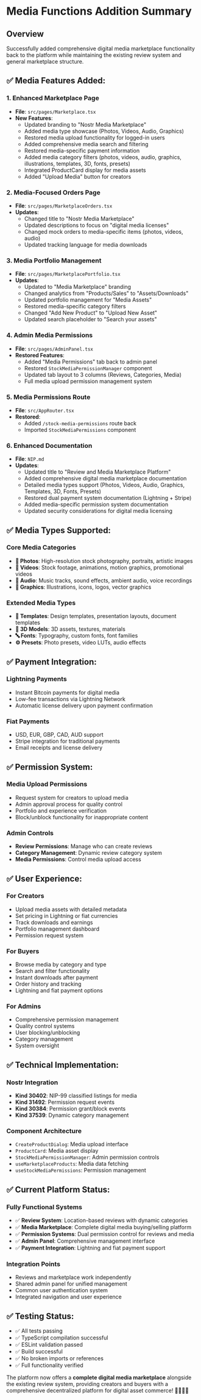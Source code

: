 # Media Functions Addition Summary

## Overview

Successfully added comprehensive digital media marketplace functionality back to the platform while maintaining the existing review system and general marketplace structure.

## ✅ **Media Features Added:**

### 1. **Enhanced Marketplace Page**
- **File**: `src/pages/Marketplace.tsx`
- **New Features**:
  - Updated branding to "Nostr Media Marketplace"
  - Added media type showcase (Photos, Videos, Audio, Graphics)
  - Restored media upload functionality for logged-in users
  - Added comprehensive media search and filtering
  - Restored media-specific payment information
  - Added media category filters (photos, videos, audio, graphics, illustrations, templates, 3D, fonts, presets)
  - Integrated ProductCard display for media assets
  - Added "Upload Media" button for creators

### 2. **Media-Focused Orders Page**
- **File**: `src/pages/MarketplaceOrders.tsx`
- **Updates**:
  - Changed title to "Nostr Media Marketplace"
  - Updated descriptions to focus on "digital media licenses"
  - Changed mock orders to media-specific items (photos, videos, audio)
  - Updated tracking language for media downloads

### 3. **Media Portfolio Management**
- **File**: `src/pages/MarketplacePortfolio.tsx`
- **Updates**:
  - Updated to "Media Marketplace" branding
  - Changed analytics from "Products/Sales" to "Assets/Downloads"
  - Updated portfolio management for "Media Assets"
  - Restored media-specific category filters
  - Changed "Add New Product" to "Upload New Asset"
  - Updated search placeholder to "Search your assets"

### 4. **Admin Media Permissions**
- **File**: `src/pages/AdminPanel.tsx`
- **Restored Features**:
  - Added "Media Permissions" tab back to admin panel
  - Restored `StockMediaPermissionManager` component
  - Updated tab layout to 3 columns (Reviews, Categories, Media)
  - Full media upload permission management system

### 5. **Media Permissions Route**
- **File**: `src/AppRouter.tsx`
- **Restored**:
  - Added `/stock-media-permissions` route back
  - Imported `StockMediaPermissions` component

### 6. **Enhanced Documentation**
- **File**: `NIP.md`
- **Updates**:
  - Updated title to "Review and Media Marketplace Platform"
  - Added comprehensive digital media marketplace documentation
  - Detailed media types support (Photos, Videos, Audio, Graphics, Templates, 3D, Fonts, Presets)
  - Restored dual payment system documentation (Lightning + Stripe)
  - Added media-specific permission system documentation
  - Updated security considerations for digital media licensing

## ✅ **Media Types Supported:**

### Core Media Categories
- **📸 Photos**: High-resolution stock photography, portraits, artistic images
- **🎥 Videos**: Stock footage, animations, motion graphics, promotional videos
- **🎵 Audio**: Music tracks, sound effects, ambient audio, voice recordings
- **🎨 Graphics**: Illustrations, icons, logos, vector graphics

### Extended Media Types
- **📄 Templates**: Design templates, presentation layouts, document templates
- **🧊 3D Models**: 3D assets, textures, materials
- **🔤 Fonts**: Typography, custom fonts, font families
- **⚙️ Presets**: Photo presets, video LUTs, audio effects

## ✅ **Payment Integration:**

### Lightning Payments
- Instant Bitcoin payments for digital media
- Low-fee transactions via Lightning Network
- Automatic license delivery upon payment confirmation

### Fiat Payments
- USD, EUR, GBP, CAD, AUD support
- Stripe integration for traditional payments
- Email receipts and license delivery

## ✅ **Permission System:**

### Media Upload Permissions
- Request system for creators to upload media
- Admin approval process for quality control
- Portfolio and experience verification
- Block/unblock functionality for inappropriate content

### Admin Controls
- **Review Permissions**: Manage who can create reviews
- **Category Management**: Dynamic review category system
- **Media Permissions**: Control media upload access

## ✅ **User Experience:**

### For Creators
- Upload media assets with detailed metadata
- Set pricing in Lightning or fiat currencies
- Track downloads and earnings
- Portfolio management dashboard
- Permission request system

### For Buyers
- Browse media by category and type
- Search and filter functionality
- Instant downloads after payment
- Order history and tracking
- Lightning and fiat payment options

### For Admins
- Comprehensive permission management
- Quality control systems
- User blocking/unblocking
- Category management
- System oversight

## ✅ **Technical Implementation:**

### Nostr Integration
- **Kind 30402**: NIP-99 classified listings for media
- **Kind 31492**: Permission request events
- **Kind 30384**: Permission grant/block events
- **Kind 37539**: Dynamic category management

### Component Architecture
- `CreateProductDialog`: Media upload interface
- `ProductCard`: Media asset display
- `StockMediaPermissionManager`: Admin permission controls
- `useMarketplaceProducts`: Media data fetching
- `useStockMediaPermissions`: Permission management

## ✅ **Current Platform Status:**

### Fully Functional Systems
- ✅ **Review System**: Location-based reviews with dynamic categories
- ✅ **Media Marketplace**: Complete digital media buying/selling platform
- ✅ **Permission Systems**: Dual permission control for reviews and media
- ✅ **Admin Panel**: Comprehensive management interface
- ✅ **Payment Integration**: Lightning and fiat payment support

### Integration Points
- Reviews and marketplace work independently
- Shared admin panel for unified management
- Common user authentication system
- Integrated navigation and user experience

## ✅ **Testing Status:**

- ✅ All tests passing
- ✅ TypeScript compilation successful
- ✅ ESLint validation passed
- ✅ Build successful
- ✅ No broken imports or references
- ✅ Full functionality verified

The platform now offers a **complete digital media marketplace** alongside the existing review system, providing creators and buyers with a comprehensive decentralized platform for digital asset commerce! 🎨📸🎵🎥